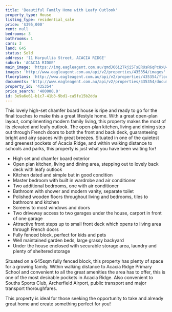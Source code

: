 ```yaml
---
title: 'Beautiful Family Home with Leafy Outlook'
property_type: House
listing_type: residential_sale
price: '$395,000'
rent: null
bedrooms: 3
bathrooms: 1
cars: 3
land: 645
status: Sold
address: '11 Harpullia Street, ACACIA RIDGE'
suburb: 'ACACIA RIDGE'
main_image: 'https://img.eagleagent.com.au/qmdJ66i2Tkji5TsERUsR6qPcHxU=/1280x854/smart/https://s3-us-west-2.amazonaws.com/eagleagent-orig/images/6823517/121766074-image-M.jpg'
images: 'http://www.eagleagent.com.au/api/v2/properties/435354/images'
floorplans: 'http://www.eagleagent.com.au/api/v2/properties/435354/floorplans'
documents: 'http://www.eagleagent.com.au/api/v2/properties/435354/documents'
property_id: '435354'
price_search: '400000.0'
id: 3e9a6e61-b1c7-41b3-9bd1-ca5fe15b2dda
---
```

This lovely high-set chamfer board house is ripe and ready to go for the final touches to make this a great lifestyle home. With a great open-plan layout, complimenting modern family living, this property makes the most of its elevated and leafy outlook. The open-plan kitchen, living and dining step out through French doors to both the front and back deck, guaranteeing bright and airy spaces with great breezes. Situated in one of the quietest and greenest pockets of Acacia Ridge, and within walking distance to schools and parks, this property is just what you have been waiting for!

*  High set and chamfer board exterior
*  Open plan kitchen, living and dining area, stepping out to lovely back deck with leafy outlook
*  Kitchen dated and simple but in good condition
*  Master bedroom with built in wardrobe and air conditioner
*  Two additional bedrooms, one with air conditioner
*  Bathroom with shower and modern vanity, separate toilet
*  Polished wooden floors throughout living and bedrooms, tiles to bathroom and kitchen
*  Screens to most windows and doors
*  Two driveway access to two garages under the house, carport in front of one garage
*  Attractive front steps up to small front deck which opens to living area through French doors
*  Fully fenced block, perfect for kids and pets
*  Well maintained garden beds, large grassy backyard
*  Under the house enclosed with securable storage area, laundry and plenty of sheltered storage

Situated on a 645sqm fully fenced block, this property has plenty of space for a growing family. Within walking distance to Acacia Ridge Primary School and convenient to all the great amenities the area has to offer, this is one of the most desirable pockets in Acacia Ridge. Also convenient to Souths Sports Club, Archerfield Airport, public transport and major transport thoroughfares.

This property is ideal for those seeking the opportunity to take and already great home and create something perfect for you!